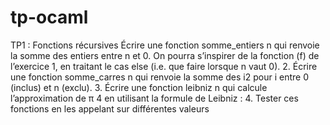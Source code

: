# tp-ocaml
TP1 : Fonctions récursives
Écrire une fonction somme_entiers n qui renvoie la somme des entiers entre n et 0. On pourra 
s’inspirer de la fonction (f) de l’exercice 1, en traitant le cas else (i.e. que faire lorsque n vaut 
0).
2. Écrire une fonction somme_carres n qui renvoie la somme des i2 pour i entre 0 (inclus) et n 
(exclu).
3. Écrire une fonction leibniz n qui calcule l’approximation de π
4 en utilisant la formule de Leibniz :
4. Tester ces fonctions en les appelant sur différentes valeurs
